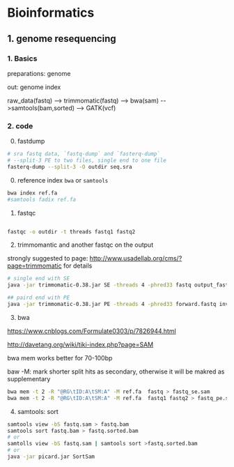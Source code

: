 # Bioinformatics


## 1. genome resequencing


### 1. Basics

preparations: genome

out: genome index

raw_data(fastq) --> trimmomatic(fastq) --> bwa(sam) -->samtools(bam,sorted) --> GATK(vcf)

### 2. code

0. fastdump

```bash
# sra fastq data, `fastq-dump` and `fasterq-dump`
# --split-3 PE to two files, single end to one file
fasterq-dump --split-3 -O outdir seq.sra
```

0. reference index `bwa` or `samtools`

```bash
bwa index ref.fa
#samtools fadix ref.fa
```

1. fastqc

```bash

fastqc -o outdir -t threads fastq1 fastq2
```

2. trimmomantic and another fastqc on the output

strongly suggested to page: http://www.usadellab.org/cms/?page=trimmomatic for details

```bash
# single end with SE
java -jar trimmomatic-0.38.jar SE -threads 4 -phred33 fastq output_fastq ILLUMINACLIP:/Trimmomatic-0.38/adapters/TruSeq2-PE.fa:2:30:10 LEADING:3 TRAILING:3 SLIDINGWINDOW:4:15 MINLEN:36

## paird end with PE
java -jar trimmomatic-0.38.jar PE -threads 4 -phred33 forward.fastq inverse.fastq output_forward.fastq output_inverse.fastq ILLUMINACLIP::TruSeq3-PE.fa:2:30:10:2:keepBothReads LEADING:3 TRAILING:3 SLIDINGWINDOW:4:15 MINLEN:36
```

3. bwa

https://www.cnblogs.com/Formulate0303/p/7826944.html

http://davetang.org/wiki/tiki-index.php?page=SAM 

bwa mem works better for 70-100bp

baw -M: mark shorter split hits as secondary, otherwise it will be makred as supplementary

```bash
bwa mem -t 2 -R "@RG\tID:A\tSM:A" -M ref.fa  fastq > fastq_se.sam
bwa mem -t 2 -R "@RG\tID:A\tSM:A" -M ref.fa  fastq1 fastq2 > fastq_pe.sam
```

4. samtools: sort 
```bash
samtools view -bS fastq.sam > fastq.bam
samtools sort fastq.bam > fastq.sorted.bam
# or 
samtolls view -bS fastq.sam | samtools sort >fastq.sorted.bam
# or 
java -jar picard.jar SortSam 
```


